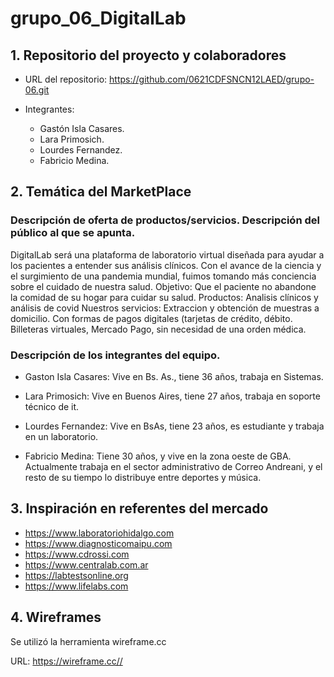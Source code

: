 # grupo_06_DigitalLab

## 1. Repositorio del proyecto y colaboradores
- URL del repositorio: https://github.com/0621CDFSNCN12LAED/grupo-06.git

- Integrantes:
    - Gastón Isla Casares.
    - Lara Primosich.
    - Lourdes Fernandez.
    - Fabricio Medina.

## 2. Temática del MarketPlace

### Descripción de oferta de productos/servicios. Descripción del público al que se apunta.

DigitalLab será una plataforma de laboratorio virtual diseñada para ayudar a los pacientes a entender sus análisis clínicos. Con el avance de la ciencia y el surgimiento de una pandemia mundial, fuimos tomando más conciencia sobre el cuidado de nuestra salud.
Objetivo: Que el paciente no abandone la comidad de su hogar para cuidar su salud.
Productos: Analisis clínicos y análisis de covid
Nuestros servicios: Extraccion y obtención de muestras a domicilio. Con formas de pagos digitales (tarjetas de crédito, débito. Billeteras virtuales, Mercado Pago, sin necesidad de una orden médica. 


### Descripción de los integrantes del equipo.

- Gaston Isla Casares: Vive en Bs. As., tiene 36 años, trabaja en Sistemas.

- Lara Primosich: Vive en Buenos Aires, tiene 27 años, trabaja en soporte técnico de it.

- Lourdes Fernandez: Vive en BsAs, tiene 23 años, es estudiante y trabaja en un laboratorio.

- Fabricio Medina: Tiene 30 años, y vive en la zona oeste de GBA. Actualmente trabaja en el sector administrativo de Correo Andreani, y el resto de su tiempo lo distribuye entre deportes y música.


## 3. Inspiración en referentes del mercado

- https://www.laboratoriohidalgo.com
- https://www.diagnosticomaipu.com
- https://www.cdrossi.com
- https://www.centralab.com.ar
- https://labtestsonline.org
- https://www.lifelabs.com


## 4. Wireframes

Se utilizó la herramienta wireframe.cc

URL: https://wireframe.cc//